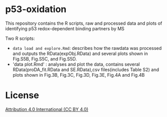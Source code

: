 # p53-oxidation

This repository contains the R scripts, raw and processed data and plots of identifying p53 redox-dependent binding partners by MS

Two R scripts:

- `data load and explore.Rmd`: describes how the rawdata was processed and outputs the RData(expObj.RData) and several plots shown in Fig.S5B, Fig.S5C, and Fig.S5D.
- 'data plot.Rmd' : analyses and plot the data, contains several RData(proDA_fit.RData and SE.RData),csv files(includes Table S2) and plots shown in Fig.3B, Fig.3C, Fig.3D, Fig.3E, Fig.4A and Fig.4B

# License

[Attribution 4.0 International (CC BY 4.0)](https://creativecommons.org/licenses/by/4.0/)
